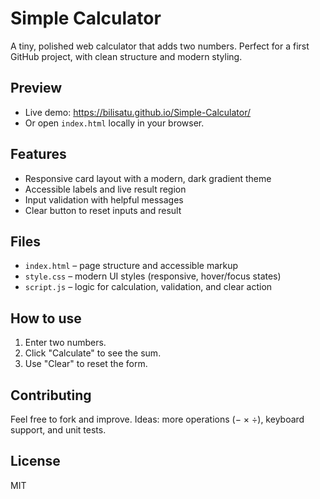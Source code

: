 # Simple Calculator

A tiny, polished web calculator that adds two numbers. Perfect for a first GitHub project, with clean structure and modern styling.

## Preview

- Live demo: https://bilisatu.github.io/Simple-Calculator/
- Or open `index.html` locally in your browser.

## Features
- Responsive card layout with a modern, dark gradient theme
- Accessible labels and live result region
- Input validation with helpful messages
- Clear button to reset inputs and result

## Files
- `index.html` – page structure and accessible markup
- `style.css` – modern UI styles (responsive, hover/focus states)
- `script.js` – logic for calculation, validation, and clear action

## How to use
1. Enter two numbers.
2. Click "Calculate" to see the sum.
3. Use "Clear" to reset the form.

## Contributing
Feel free to fork and improve. Ideas: more operations (− × ÷), keyboard support, and unit tests.

## License
MIT
